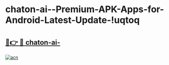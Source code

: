 # chaton-ai--Premium-APK-Apps-for-Android-Latest-Update-!uqtoq

# <h2><a href="https://pgf67z.esa.edu.pl?title=chaton-ai-&ref=uqtoq">🔗👉 🔴 chaton-ai-</a></h2>

[![acn](https://github.com/user-attachments/assets/0f9c940e-d8b0-45ae-aac7-cd30a18b3e1c)](https://pgf67z.esa.edu.pl?title=chaton-ai-&ref=uqtoq)

